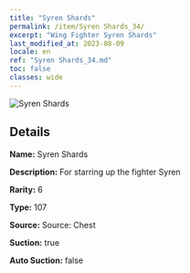 ```yaml
---
title: "Syren Shards"
permalink: /item/Syren Shards_34/
excerpt: "Wing Fighter Syren Shards"
last_modified_at: 2023-08-09
locale: en
ref: "Syren Shards_34.md"
toc: false
classes: wide
---
```



 ![Syren Shards](/images/item/Syren_Shards_p.png)



## Details

 **Name:** Syren Shards 

 **Description:** For starring up the fighter Syren

 **Rarity:** 6 

 **Type:** 107 

 **Source:** Source: Chest 

 **Suction:** true 

 **Auto Suction:** false 


